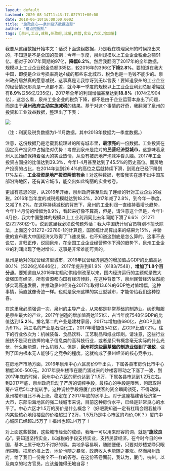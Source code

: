 ```yaml
---
layout: default
Lastmod: 2020-08-14T11:43:17.027911+00:00
date: 2018-06-10T16:00:00.000Z
title: "施政良心——泉州经济数据追踪"
author: "槽点挖掘机"
tags: [泉州,工业,减税,州政府,比值,民营,实业,六区,增加值]
---
```


我要从这组数据开始本文：话说下面这组数据，乃是我在梳理泉州的时候挖出来的，不知道是不是全国的孤例：今年一季度，泉州规模以上工业企业税金总额91亿，相对于2017年同期的97亿，**降幅6.2%**。然后我翻阅了2017年的全年数据，规模以上工业企业税金总额385亿，较2016年的396亿**下降2.8%**。要知道在我大中国，即便是企业亏损率高达4成的那些东北城市，税负也是一毛钱不能少的。泉州政府居然真的愿意减税，这事真是让我惊讶到无以言表！要知道泉州的工业企业的经营情况那真是一点都不差，就今年一季度的规模以上工业企业利润总额增幅就有**8.9%**(256亿/235亿)，2017年全年的利润增幅甚至达到**18.8%**（1074亿/904亿），这怎么看，泉州工业企业的税负下降，都不是由于企业运营本身出了问题，而是由于**泉州政府主动实施减税**的结果。基于对这个事情的好奇，我翻阅了泉州的投资和工业效益数据，整理出了下表：

![](https://images.weserv.nl/?url=https%3A//mmbiz.qpic.cn/mmbiz_jpg/ny7V6qcccdtwIdTxficMIB4klsvVODUriblFcAPx2dRuFUAu3kYX4Z8AqvyICreicSzFmJcm1SpicbznFcka2I7icTQ/640%3Fwx_fmt%3Djpeg)

（注：利润及税负数据为1-11月数据，其中2018年数据为一季度数据。）

注意，这份数据乃是老蛮我梳理过的所有城市里，**最漂亮**的一份数据。工业投资在固定资产投资中占据绝对优势！考虑到泉州是绝对的**民营经济型城市**，这意味着泉州人民始终保持着强大的实业热情，从没有被房地产泡沫冲昏头脑。2017年工业投资占固投的比值达到39.3%，今年1-4月甚至达到了45.5%的历史高位。而房地产投资的占比，在2014年达到26.4%的高位之后就持续下滑，到现在已经下降到17%左右。**工业投资是地产投资两倍有余**！对这种数据，老蛮我实在想不出中国东部沿海地区，还有其它城市，能交出如此绚丽的实业考卷。

更加有意思的是，从2016年开始，泉州政府甚至启动了连续的针对工业企业的减税。2016年当年度的减税规模就达到18.2%，2017年减了2.8%，到今年一季度，又减了6.2%。在这种持续减税的背景下，泉州的工业利润一直维持着增长趋势，今年1-4月份的增幅为8.9%，看起来好像不算高，但是，请注意这个但是，今年1-4月份，我大中国整体的规模以上工业利润同比去年同期下滑了6.6%（21271亿/22780亿-1）。说到这里我必须说句题外话：我大中国统计局官员特别不擅长除法，上面这个21272÷22780-1的计算题，国家统计局算出来的结果为15%，并骄傲的宣布我大中国经济又取得了飞速发展，也不知道这到底是怎么算的。这事不去说它，言归正传，说回泉州，在全国工业企业经营整体下滑的趋势下，泉州工业企业的利润出现了绝对增长，这事是非常难能可贵的。

泉州是绝对的民营经济型城市，2016年民营经济创造的增加值占GDP的比值高达80.1%（5326亿/6646亿），2017年提升到81.9%（6183/7548），**增加了1.8个百分点**。要知道自从2016年初启动供给侧改革以来，国内经济运行的主题就是做大做强国有经济，所有资源都向国有经济倾斜，在这种背景下，泉州民营经济依然能够实现高速发展，并推动泉州经济在2017年取得13.6%的GDP绝对值增幅，这种事情，简直就像奇迹一样。也就是泉州这样的实业型城市，才能带给我们这种惊喜。

在这里我必须强调一次，泉州的主导产业，从来都是非常基础的制造业。纺织鞋服是泉州最大的产业，2017年创造的增加值高达1151亿，占当年度7548亿GDP的比值达到**15.2%**。排名第二的产业是建材家居，2017年增加值690亿，占GDP比值为9.1%。第三名的产业是石油化工，2017年增加值542亿，占GDP比值7.2%。往下的行业依次为：机械装备、食品饮料、工艺制品和纸业印刷。请注意，这些行业统统不是现在热捧的电子信息类的高科技行业，或者是只有概念毫无实际的什么光伏，什么新能源，什么机器人。但是，**泉州将这些最基础的制造业做到了极致**，做到了国内根本无人能够与之竞争的程度。这就构成了泉州经济的核心竞争力。

在房地产市场方面，2016年泉州中心六区房价9千出头，下属各县市房价比市中心稍低300-500元。2017年泉州楼市在厦门涌过来的炒楼客带动之下涨了一波，到2017年底的时候，泉州中心六区的房价达到了1.5万，下属各县市达到1.2万左右。到2017年底，泉州政府启动了严厉的调控手段，最核心的手段是限售，购房取得房产证后5年才能转手。这种调控手段将厦门炒楼客的资金瞬间锁死，不得动弹，泉州楼市自此不再上涨，稳定在了2017年底的水平上。对于这座福建省经济第一大市，东部沿海地区的强二线城市来说，目前这种房价水平，已经是非常良心的水平了。中心六区才1.5万的房价是什么概念？（好吧我知道一定有杠精会跟我扯市内某些核心地段楼盘的价格超过了2万，1.5万乃是中心市区的均价,OK？）厦门中心城区已经超过5万了！福州也超过4万了！

对上面这些数据，这些城市经营的成绩，我唯一可以用来形容的词，就是“**施政良心**”。要知道坚持实业，以减税的手段支持实业，支持民营经济，在今时今日的中国，基本上属于吃力不讨好的事。卖地多容易啊，随随便便，只要对炒楼党睁只眼闭只眼，把房价推上去，地价也随之暴涨，政府收入也能随之暴涨。然而泉州政府，给了我们一份完全不一样的答卷。在这份答卷面前，我认为，厦门，杭州，以及南京的地方官员，应该羞愧得无地自容！
